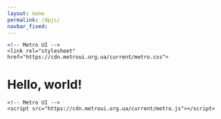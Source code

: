 ```yaml
---
layout: none
permalink: /dpjc/
navbar_fixed: 
---
```

<html lang="en">
  <head>
    <!-- Required meta tags -->
    <meta charset="utf-8">
    <meta name="viewport" content="width=device-width, initial-scale=1.0, maximum-scale=1.0, user-scalable=no">

    <!-- Metro UI -->
    <link rel="stylesheet" href="https://cdn.metroui.org.ua/current/metro.css">
  </head>
  <body>
    <h1>Hello, world!</h1>

    <!-- Metro UI -->
    <script src="https://cdn.metroui.org.ua/current/metro.js"></script>
  </body>
</html>